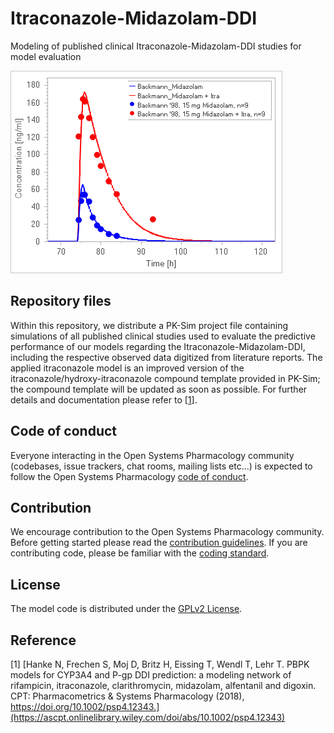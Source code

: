 # Itraconazole-Midazolam-DDI
Modeling of published clinical Itraconazole-Midazolam-DDI studies for model evaluation 

![gim](https://github.com/Open-Systems-Pharmacology/Itraconazole-Midazolam-DDI/blob/master/Itraconazole-Midazolam-DDI.png)

## Repository files
Within this repository, we distribute a PK-Sim project file containing simulations of all published clinical studies used to evaluate the predictive performance of our models regarding the Itraconazole-Midazolam-DDI, including the respective observed data digitized from literature reports. The applied itraconazole model is an improved version of the itraconazole/hydroxy-itraconazole compound template provided in PK-Sim; the compound template will be updated as soon as possible. For further details and documentation please refer to [[1](#reference)]. 

## Code of conduct
Everyone interacting in the Open Systems Pharmacology community (codebases, issue trackers, chat rooms, mailing lists etc...) is expected to follow the Open Systems Pharmacology [code of conduct](https://github.com/Open-Systems-Pharmacology/Suite/blob/master/CODE_OF_CONDUCT.md#contributor-covenant-code-of-conduct).

## Contribution
We encourage contribution to the Open Systems Pharmacology community. Before getting started please read the [contribution guidelines](https://github.com/Open-Systems-Pharmacology/Suite/blob/master/CONTRIBUTING.md#ways-to-contribute). If you are contributing code, please be familiar with the [coding standard](https://github.com/Open-Systems-Pharmacology/Suite/blob/master/CODING_STANDARDS.md#visual-studio-settings).

## License
The model code is distributed under the [GPLv2 License](https://github.com/Open-Systems-Pharmacology/Suite/blob/develop/LICENSE).

## Reference
[1] [Hanke N, Frechen S, Moj D, Britz H, Eissing T, Wendl T, Lehr T. PBPK models for CYP3A4 and P-gp DDI prediction: a modeling network of rifampicin, itraconazole, clarithromycin, midazolam, alfentanil and digoxin. CPT: Pharmacometrics & Systems Pharmacology (2018), https://doi.org/10.1002/psp4.12343.](https://ascpt.onlinelibrary.wiley.com/doi/abs/10.1002/psp4.12343) 
